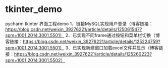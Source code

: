 # tkinter_demo
pycharm tkinter 界面工程demo
1、链接MySQL实现用户登录（博客链接：https://blog.csdn.net/weixin_39276221/article/details/125061547?spm=1001.2014.3001.5501）
2、已实现不同frame通过按钮和菜单栏切换（博客链接：https://blog.csdn.net/weixin_39276221/article/details/125224759?spm=1001.2014.3001.5501） 
3、已实现新建窗口加载excel文件并显示（博客链接：https://blog.csdn.net/weixin_39276221/article/details/125260223?spm=1001.2014.3001.5502）
